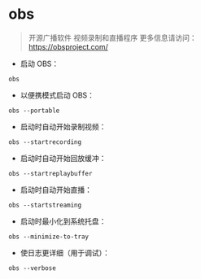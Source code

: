 # obs

> 开源广播软件
> 视频录制和直播程序
> 更多信息请访问：<https://obsproject.com/>

- 启动 OBS：

`obs`

- 以便携模式启动 OBS：

`obs --portable`

- 启动时自动开始录制视频：

`obs --startrecording`

- 启动时自动开始回放缓冲：

`obs --startreplaybuffer`

- 启动时自动开始直播：

`obs --startstreaming`

- 启动时最小化到系统托盘：

`obs --minimize-to-tray`

- 使日志更详细（用于调试）：

`obs --verbose`
